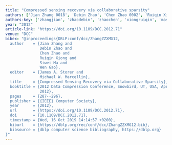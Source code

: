 ```yaml
---
title: "Compressed sensing recovery via collaborative sparsity"
authors: ['Jian Zhang 0018', 'Debin Zhao', 'Chen Zhao 0002', 'Ruiqin Xiong', 'Siwei Ma', 'Wen Gao 0001']
authors-key: ['zhangjian', 'zhaodebin', 'zhaochen', 'xiongruiqin', 'masiwei', 'gaowen']
year: "2012"
article-link: "https://doi.org/10.1109/DCC.2012.71"
venue: "DCC"
bibex: "@inproceedings{DBLP:conf/dcc/ZhangZZXMG12,
  author    = {Jian Zhang and
               Debin Zhao and
               Chen Zhao and
               Ruiqin Xiong and
               Siwei Ma and
               Wen Gao},
  editor    = {James A. Storer and
               Michael W. Marcellin},
  title     = {Compressed Sensing Recovery via Collaborative Sparsity},
  booktitle = {2012 Data Compression Conference, Snowbird, UT, USA, April 10-12,
               2012},
  pages     = {287--296},
  publisher = {{IEEE} Computer Society},
  year      = {2012},
  url       = {https://doi.org/10.1109/DCC.2012.71},
  doi       = {10.1109/DCC.2012.71},
  timestamp = {Wed, 16 Oct 2019 14:14:57 +0200},
  biburl    = {https://dblp.org/rec/conf/dcc/ZhangZZXMG12.bib},
  bibsource = {dblp computer science bibliography, https://dblp.org}
}"
---
```

